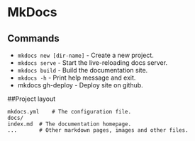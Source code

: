 # MkDocs

## Commands

* `mkdocs new [dir-name]` - Create a new project.
* `mkdocs serve` - Start the live-reloading docs server.
* `mkdocs build` - Build the documentation site.
* `mkdocs -h` - Print help message and exit.
* mkdocs gh-deploy - Deploy site on github.

##Project layout

    mkdocs.yml    # The configuration file.
    docs/
    index.md  # The documentation homepage.
    ...       # Other markdown pages, images and other files.
